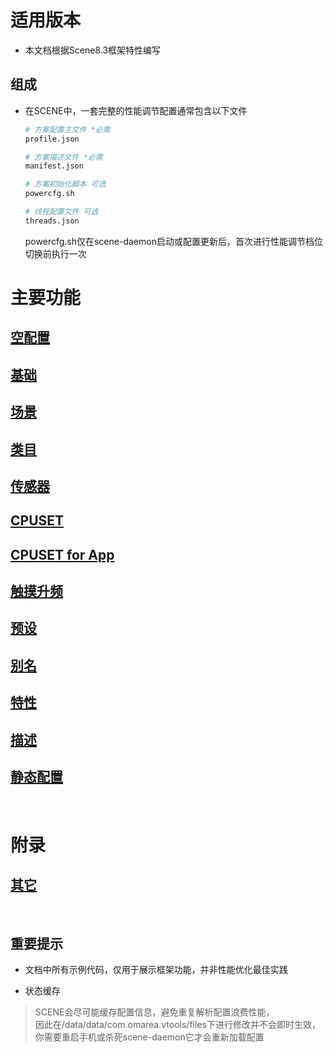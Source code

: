 # 适用版本
- 本文档根据Scene8.3框架特性编写

## 组成
- 在SCENE中，一套完整的性能调节配置通常包含以下文件

  ```sh
  # 方案配置主文件 *必需
  profile.json

  # 方案描述文件 *必需
  manifest.json

  # 方案初始化脚本 可选
  powercfg.sh

  # 线程配置文件 可选
  threads.json
  ```
  powercfg.sh仅在scene-daemon启动或配置更新后，首次进行性能调节档位切换前执行一次


# 主要功能
## [空配置](./empty.md)
## [基础](./basic.md)
## [场景](./apps.md)
## [类目](./categories.md)
## [传感器](./sensor.md)
## [CPUSET](./cpuset.md)
## [CPUSET for App](./cpuset_for_app.md)
## [触摸升频](./booster.md)
## [预设](./presets.md)
## [别名](./alias.md)
## [特性](./features.md)
## [描述](./manifest.md)
## [静态配置](./conf.md)

<br />

# 附录
## [其它](./others.md)

<br />

## 重要提示
- 文档中所有示例代码，仅用于展示框架功能，并非性能优化最佳实践

- 状态缓存
> SCENE会尽可能缓存配置信息，避免重复解析配置浪费性能，<br>
> 因此在/data/data/com.omarea.vtools/files下进行修改并不会即时生效，<br>
> 你需要重启手机或杀死scene-daemon它才会重新加载配置
